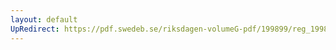 ```yaml
---
layout: default
UpRedirect: https://pdf.swedeb.se/riksdagen-volumeG-pdf/199899/reg_199899/reg_199899_0215.pdf
---
```

